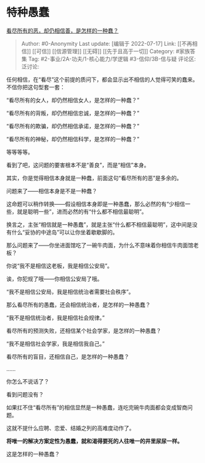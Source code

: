 # 特种愚蠢
[看尽所有的恶，却仍相信善，是怎样的一种蠢？](https://www.zhihu.com/question/541768623/answer/2578577845)

> Author: #0-Anonymity
> Last update: [编辑于 2022-07-17]
> Link: [[不再相信]] [[可信]] [[信源管理]] [[无碍]] [[先于且高于一切]]
> Category: #家族答集
> Tag: #2-事业/2A-功夫/1-核心能力/学逻辑 #3-信仰/3B-信与疑
> 评论区:
> 泛讨论:

任何相信，在“看尽”这个前提的质问下，都会显示出不相信的人觉得可笑的蠢来。不信你把这句型套一套：

“看尽所有的女人，却仍然相信女人，是怎样的一种蠢？”

“看尽所有的背叛，却仍然相信忠诚，是怎样的一种蠢？”

“看尽所有的欺骗，却仍然相信承诺，是怎样的一种蠢？”

“看尽所有的神秘，却仍然相信科学，是怎样的一种蠢？”

等等等等。

看到了吧，这问题的要害根本不是“善良”，而是“相信”本身。

其实，你是觉得相信本身就是一种蠢，前面这句“看尽所有的恶”是多余的。

问题来了——相信本身是不是一种蠢？

这命题可以稍作转换——假设相信本身即是一种愚蠢，那么必然的有“少相信一些，就是聪明一些”，进而必然的有“什么都不相信最聪明”。

换言之，主张“相信就是一种愚蠢”，就是主张“什么都不相信最聪明”，这中间是没有什么“妥协的中途岛”可以让你坐着歇歇脚的。

那么问题来了——你坐进面馆吃了一碗牛肉面，为什么不意味着你相信牛肉面馆老板？

你说“我不是相信这老板，我是相信公安局”。

诶，你犯规了哦——你相信公安局了哦。

“我不是相信公安局，我是相信统治者需要社会秩序”。

那么看尽所有的愚蠢，还会相信统治者，是怎样的一种愚蠢？

“我不是相信统治者，我是相信社会规律。”

看尽所有的预测失败，还相信某个社会学家，是怎样的一种愚蠢？

“我不是相信社会学家，我是相信我自己。”

看尽所有的盲目，还相信自己，是怎样的一种愚蠢？

……

你怎么不说话了？

看到问题没有？

如果扛不住“看尽所有”的相信显然是一种愚蠢，连吃完碗牛肉面都会变成智商问题。

这就不提什么应聘、恋爱、结婚之列的高难度动作了。

**将唯一的解决方案定性为愚蠢，就和渴得要死的人往唯一的井里尿尿一样。**

这是怎样的一种愚蠢？

